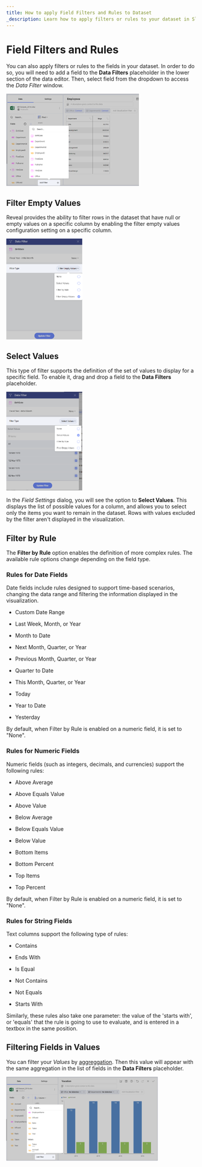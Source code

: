 ```yaml
---
title: How to apply Field Filters and Rules to Dataset 
_description: Learn how to apply filters or rules to your dataset in Slingshot while creating visualizations.
---
```


# Field Filters and Rules

You can also apply filters or rules to the fields in your dataset. In
order to do so, you will need to add a field to the **Data Filters**
placeholder in the lower section of the data editor. Then, select field
from the dropdown to access the *Data Filter* window.

<img src="images/data-filter-visualization-editor.png" alt="Adding data filter fields list" class="responsive-img" width="70%"/>

<a name='empty-values'></a>
## Filter Empty Values

Reveal provides the ability to filter rows in the dataset that have null
or empty values on a specific column by enabling the filter empty values
configuration setting on a specific column.

<img src="images/data-filter-filter-empty-values-option.png" alt="Filter Empty Values in the list of filter types" class="responsive-img" width="40%"/>

<a name='select-values'></a>
## Select Values

This type of filter supports the definition of the set of values to
display for a specific field. To enable it, drag and drop a field to the
**Data Filters** placeholder.

<img src="images/data-filter-select-values.png" alt="Select Values option in the list of filter types" class="responsive-img" width="40%"/>

In the *Field Settings* dialog, you will see the option to **Select
Values**. This displays the list of possible values for a column, and
allows you to select only the items you want to remain in the dataset.
Rows with values excluded by the filter aren't displayed in the
visualization.

## Filter by Rule

The **Filter by Rule** option enables the definition of more complex
rules. The available rule options change depending on the field type.

<a name='rules'></a>
### Rules for Date Fields

Date fields include rules designed to support time-based scenarios,
changing the data range and filtering the information displayed in the
visualization.

  - Custom Date Range

  - Last Week, Month, or Year

  - Month to Date

  - Next Month, Quarter, or Year

  - Previous Month, Quarter, or Year

  - Quarter to Date

  - This Month, Quarter, or Year

  - Today

  - Year to Date

  - Yesterday

By default, when Filter by Rule is enabled on a numeric field, it is set
to "None".

### Rules for Numeric Fields

Numeric fields (such as integers, decimals, and currencies) support the
following rules:

  - Above Average

  - Above Equals Value

  - Above Value

  - Below Average

  - Below Equals Value

  - Below Value

  - Bottom Items

  - Bottom Percent

  - Top Items

  - Top Percent

By default, when Filter by Rule is enabled on a numeric field, it is set
to "None".

### Rules for String Fields

Text columns support the following type of rules:

  - Contains

  - Ends With

  - Is Equal

  - Not Contains

  - Not Equals

  - Starts With

Similarly, these rules also take one parameter: the value of the 'starts
with', or 'equals' that the rule is going to use to evaluate, and is
entered in a textbox in the same position.

## Filtering Fields in Values

You can filter your *Values* by [aggreggation](https://www.slingshotapp.io/en/help/docs/analytics/data-visualizations/fields/calculated-fields/aggregation). Then this value will appear with the same aggregation in the list of fields in the  **Data Filters** placeholder.

<img src="images/data-filters-values-list.png" alt="Data Filters Filtering in the Data Editor" class="responsive-img" width="80%"/>

